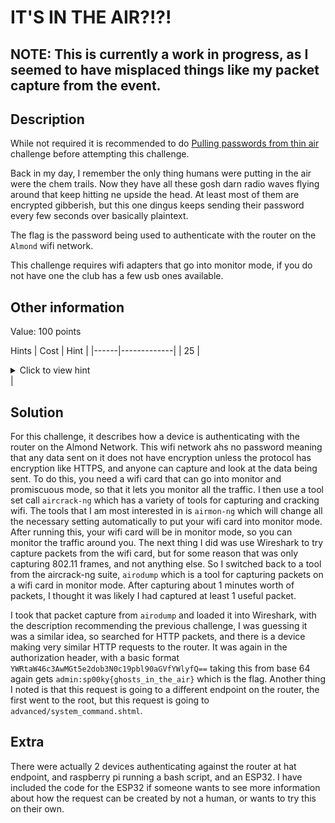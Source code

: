 # IT'S IN THE AIR?!?!

## NOTE: This is currently a work in progress, as I seemed to have misplaced things like my packet capture from the event.

## Description

While not required it is recommended to do [Pulling passwords from thin air](/competitions/sp00kyCTF2022/RealWorld/PullingPasswordFromThinAir/) challenge before attempting this challenge.

Back in my day, I remember the only thing humans were putting in the air were the chem trails. Now they have all these gosh darn radio waves flying around that keep hitting ne upside the head. At least most of them are encrypted gibberish, but this one dingus keeps sending their password every few seconds over basically plaintext.

The flag is the password being used to authenticate with the router on the `Almond` wifi network.

This challenge requires wifi adapters that go into monitor mode, if you do not have one the club has a few usb ones available.

## Other information

Value: 100 points

Hints
| Cost | Hint |
|------|-------------|
| 25 | <details> <summary> Click to view hint </summary> Wireshark struggles to monitor HTTP traffic with a wifi adapter in monitor mode. Maybe try use a different tool to create a packet capture? </details> |

## Solution

For this challenge, it describes how a device is authenticating with the router on the Almond Network. This wifi network ahs no password meaning that any data sent on it does not have encryption unless the protocol has encryption like HTTPS, and anyone can capture and look at the data being sent. To do this, you need a wifi card that can go into monitor and promiscuous mode, so that it lets you monitor all the traffic. I then use a tool set call `aircrack-ng` which has a variety of tools for capturing and cracking wifi. The tools that I am most interested in is `airmon-ng` which will change all the necessary setting automatically to put your wifi card into monitor mode. After running this, your wifi card will be in monitor mode, so you can monitor the traffic around you. The next thing I did was use Wireshark to try capture packets from the wifi card, but for some reason that was only capturing 802.11 frames, and not anything else. So I switched back to a tool from the aircrack-ng suite, `airodump` which is a tool for capturing packets on a wifi card in monitor mode. After capturing about 1 minutes worth of packets, I thought it was likely I had captured at least 1 useful packet. 

I took that packet capture from `airodump` and loaded it into Wireshark, with the description recommending the previous challenge, I was guessing it was a similar idea, so searched for HTTP packets, and there is a device making very similar HTTP requests to the router. It was again in the authorization header, with a basic format `YWRtaW46c3AwMGt5e2dob3N0c19pbl90aGVfYWlyfQ==` taking this from base 64 again gets `admin:sp00ky{ghosts_in_the_air}` which is the flag. Another thing I noted is that this request is going to a different endpoint on the router, the first went to the root, but this request is going to `advanced/system_command.shtml`.

## Extra

There were actually 2 devices authenticating against the router at hat endpoint, and raspberry pi running a bash script, and an ESP32. I have included the code for the ESP32 if someone wants to see more information about how the request can be created by not a human, or wants to try this on their own.

